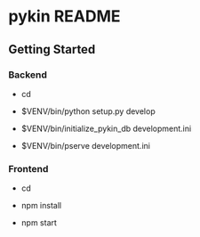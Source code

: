pykin README
==================

Getting Started
---------------

### Backend

- cd <directory containing this file>

- $VENV/bin/python setup.py develop

- $VENV/bin/initialize_pykin_db development.ini

- $VENV/bin/pserve development.ini

### Frontend

- cd <directory containing this file>

- npm install

- npm start
